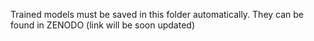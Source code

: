 Trained models must be saved in this folder automatically. They can be found in ZENODO (link will be soon updated)
